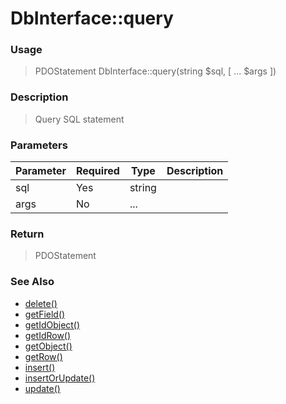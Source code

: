 
# DbInterface::query 

### Usage

> PDOStatement DbInterface::query(string $sql, [ ... $args ])

### Description

> Query SQL statement

### Parameters

Parameter | Required | Type | Description
------------- |------------- |------------- |------------- 
sql | Yes | string |
args | No | ... |

### Return
> PDOStatement 
### See Also

* [delete()](delete.md)
* [getField()](getfield.md)
* [getIdObject()](getidobject.md)
* [getIdRow()](getidrow.md)
* [getObject()](getobject.md)
* [getRow()](getrow.md)
* [insert()](insert.md)
* [insertOrUpdate()](insertorupdate.md)
* [update()](update.md)


